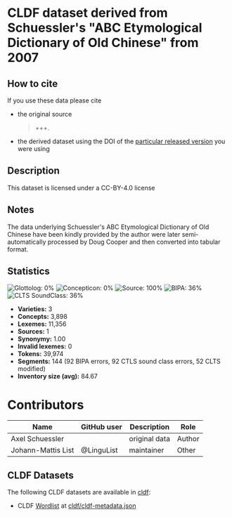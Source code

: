 # CLDF dataset derived from Schuessler's "ABC Etymological Dictionary of Old Chinese" from 2007

## How to cite

If you use these data please cite
- the original source
  > +++.
- the derived dataset using the DOI of the [particular released version](../../releases/) you were using

## Description


This dataset is licensed under a CC-BY-4.0 license

## Notes

The data underlying Schuessler's ABC Etymological Dictionary of Old Chinese have been kindly provided by the author were later semi-automatically processed by Doug Cooper and then converted into tabular format. 



## Statistics


![Glottolog: 0%](https://img.shields.io/badge/Glottolog-0%25-red.svg "Glottolog: 0%")
![Concepticon: 0%](https://img.shields.io/badge/Concepticon-0%25-red.svg "Concepticon: 0%")
![Source: 100%](https://img.shields.io/badge/Source-100%25-brightgreen.svg "Source: 100%")
![BIPA: 36%](https://img.shields.io/badge/BIPA-36%25-red.svg "BIPA: 36%")
![CLTS SoundClass: 36%](https://img.shields.io/badge/CLTS%20SoundClass-36%25-red.svg "CLTS SoundClass: 36%")

- **Varieties:** 3
- **Concepts:** 3,898
- **Lexemes:** 11,356
- **Sources:** 1
- **Synonymy:** 1.00
- **Invalid lexemes:** 0
- **Tokens:** 39,974
- **Segments:** 144 (92 BIPA errors, 92 CTLS sound class errors, 52 CLTS modified)
- **Inventory size (avg):** 84.67

# Contributors

Name | GitHub user | Description | Role
--- | --- | --- | ---
Axel Schuessler | | original data | Author
Johann-Mattis List | @LinguList | maintainer | Other




## CLDF Datasets

The following CLDF datasets are available in [cldf](cldf):

- CLDF [Wordlist](https://github.com/cldf/cldf/tree/master/modules/Wordlist) at [cldf/cldf-metadata.json](cldf/cldf-metadata.json)
